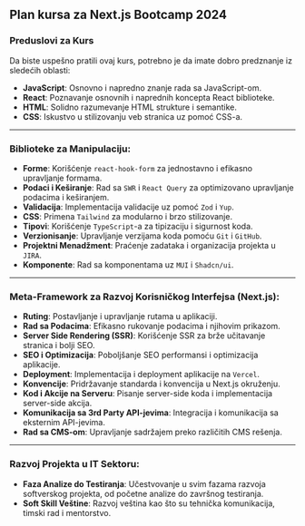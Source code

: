 ## Plan kursa za Next.js Bootcamp 2024

### Preduslovi za Kurs
Da biste uspešno pratili ovaj kurs, potrebno je da imate dobro predznanje iz sledećih oblasti:
- **JavaScript**: Osnovno i napredno znanje rada sa JavaScript-om.
- **React**: Poznavanje osnovnih i naprednih koncepta React biblioteke.
- **HTML**: Solidno razumevanje HTML strukture i semantike.
- **CSS**: Iskustvo u stilizovanju veb stranica uz pomoć CSS-a.
---
### Biblioteke za Manipulaciju:
- **Forme**: Korišćenje `react-hook-form` za jednostavno i efikasno upravljanje formama.
- **Podaci i Keširanje**: Rad sa `SWR` i `React Query` za optimizovano upravljanje podacima i keširanjem.
- **Validacija**: Implementacija validacije uz pomoć `Zod` i `Yup`.
- **CSS**: Primena `Tailwind` za modularno i brzo stilizovanje.
- **Tipovi**: Korišćenje `TypeScript`-a za tipizaciju i sigurnost koda.
- **Verzionisanje**: Upravljanje verzijama koda pomoću `Git` i `GitHub`.
- **Projektni Menadžment**: Praćenje zadataka i organizacija projekta u `JIRA`.
- **Komponente**: Rad sa komponentama uz `MUI` i `Shadcn/ui`.
---

### Meta-Framework za Razvoj Korisničkog Interfejsa (Next.js):
- **Ruting**: Postavljanje i upravljanje rutama u aplikaciji.
- **Rad sa Podacima**: Efikasno rukovanje podacima i njihovim prikazom.
- **Server Side Rendering (SSR)**: Korišćenje SSR za brže učitavanje stranica i bolji SEO.
- **SEO i Optimizacija**: Poboljšanje SEO performansi i optimizacija aplikacije.
- **Deployment**: Implementacija i deployment aplikacije na `Vercel`.
- **Konvencije**: Pridržavanje standarda i konvencija u Next.js okruženju.
- **Kod i Akcije na Serveru**: Pisanje server-side koda i implementacija server-side akcija.
- **Komunikacija sa 3rd Party API-jevima**: Integracija i komunikacija sa eksternim API-jevima.
- **Rad sa CMS-om**: Upravljanje sadržajem preko različitih CMS rešenja.
---

### Razvoj Projekta u IT Sektoru:
- **Faza Analize do Testiranja**: Učestvovanje u svim fazama razvoja softverskog projekta, od početne analize do završnog testiranja.
- **Soft Skill Veštine**: Razvoj veština kao što su tehnička komunikacija, timski rad i mentorstvo.
